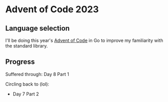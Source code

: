 # Advent of Code 2023
## Language selection
I'll be doing this year's [Advent of Code](https://adventofcode.com/) in Go to improve my familiarity with the standard library.

## Progress
Suffered through: Day 8 Part 1

Circling back to (lol):
- Day 7 Part 2
